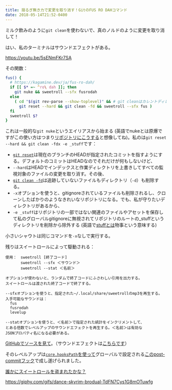 ```yaml
---
title: 揺るぎ無き力で変更を取り消す！GitのFUS RO DAHコマンド
date: 2018-05-14T21:52-0400
---
```


ミルク飲みのように`git clean`を使わないで、真のノルドのように変更を取り消して！

はい、私のターミナルはサウンドエフェクトがある。

<!-- end -->

https://youtu.be/5sENmFKr7SA

その関数：

```bash
fus() {
  # https://kagamine.dev/ja/fus-ro-dah/
  if [[ $* =~ ^ro\ dah ]]; then
    git nuke && sweetroll --sfx fusrodah
  else
    ( cd "$(git rev-parse --show-toplevel)" && # git cleanはカレントディレクトリで動作する
      git reset --hard && git clean -fd && sweetroll --sfx fus )
  fi
  sweetroll $?
}
```

これは一般的な`git nuke`というエイリアスから始まる (英語でnukeとは原爆ですがこの使い方はつまり[リポジトリにこうする](https://www.youtube.com/watch?v=jar1LTxxAeM)と想像してね)。私のは`git reset --hard && git clean -fdx -e _stuff`です：

- [`git reset`](https://git-scm.com/book/ja/v2/Git-%E3%81%AE%E3%81%95%E3%81%BE%E3%81%96%E3%81%BE%E3%81%AA%E3%83%84%E3%83%BC%E3%83%AB-%E3%83%AA%E3%82%BB%E3%83%83%E3%83%88%E3%82%B3%E3%83%9E%E3%83%B3%E3%83%89%E8%A9%B3%E8%AA%AC)は現在のブランチのHEADが指定されたコミットを指すようにする。デフォルトのコミットはHEADなのでそれだけが何もしないけど、
- `--hard`はHEADでインデックスと作業ディレクトリを上書きしてすべての監視対象のファイルの変更を取り消す。その後、
- [`git clean -fd`](https://git-scm.com/book/ja/v2/Git-%E3%81%AE%E3%81%95%E3%81%BE%E3%81%96%E3%81%BE%E3%81%AA%E3%83%84%E3%83%BC%E3%83%AB-%E4%BD%9C%E6%A5%AD%E3%81%AE%E9%9A%A0%E3%81%97%E3%81%8B%E3%81%9F%E3%81%A8%E6%B6%88%E3%81%97%E3%81%8B%E3%81%9F)は追跡していないファイルもディレクトリ（`-d`）も削除する。
- `-x`オプションを使うと、gitignoreされているファイルも削除されるし、クローンしたばかりのようなきれいなリポジトリになる。でも、私が守りたいディレクトリがあるから、
- `-e _stuff`はリポジトリの一部ではない関連のファイルやアセットを保存して私のグローバルgitignoreに無視されてリポジトリのルートの_stuffというディレクトリを削除から除外する (英語で[stuffとは](http://talking-english.net/stuff/)物事という意味する)

小さいシャウトは同じコマンドを`-x`なしで実行する。

残りはスイートロールによって駆動される：

```text
使用：　sweetroll [終了コード]
　　　　sweetroll --sfx ＜サウンド＞
　　　　sweetroll --stat ＜名前＞

オプションが使わないと、ランダムで終了コードにふさわしい引用を出力する。
スイートロールは渡された終了コードで終了する。

--sfxオプションを使うと、指定された~/.local/share/sweetrollのmp3を再生する。
入手可能なサウンドは：
  fus
  fusrodah
  levelup

--statオプションを使うと、＜名前＞で指定された統計をインクリメントして、
とある倍数でレベルアップのサウンドエフェクトを再生する。＜名前＞は有効な
JSONプロパティ名になる必要がある。
```

[GitHubでソースを見て](https://github.com/maxkagamine/dotfiles/blob/master/mods/git/.local/bin/sweetroll)。（サウンドエフェクトは[こちらです](https://github.com/maxkagamine/dotfiles/tree/master/mods/git/.local/share/sweetroll)）

そのレベルアップは[`core.hooksPath`を使って](https://github.com/maxkagamine/dotfiles/blob/old/home/.gitconfig#L7)グローバルで設定される[このpost-commitフック](https://github.com/maxkagamine/dotfiles/blob/old/home/git-hooks/post-commit.d/post-commit-sign-sweetroll#L24-L33)で成し遂げられました。

[誰かにスイートロールを盗まれたかな？](https://www.youtube.com/watch?v=3dbE4v-u0mY&list=PLYooEAFUfhDfO3m_WQWkHdIB3Zh2kIXKp)

https://giphy.com/gifs/dance-skyrim-brodual-TdFN7Cys1G8mOTuwfg

